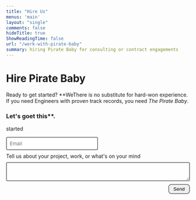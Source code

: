 ```yaml
---
title: "Hire Us"
menus: 'main'
layout: "single"
comments: false
hideTitle: true
ShowReadingTime: false
url: "/work-with-pirate-baby"
summary: hiring Pirate Baby for consulting or contract engagements
---
```


# Hire Pirate Baby

Ready to get started? **WeThere is no substitute for hard-won experience. If you need Engineers with proven track records, you need _The Pirate Baby_.

### Let's goet this**.
started
<div class="formBox">
<form action="https://submit-form.com/jqZHaAArV">
  <input class="formInput" type="email" id="email" name="email" placeholder="Email" required=true />
  <label for="message">Tell us about your project, work, or what's on your mind</label>
  <textarea
    style="width:100%;"
    class="formInput"
    id="message"
    name="message"
    placeholder=""
  ></textarea>
    <input
    type="hidden"
    name="_redirect"
    value="https://pirate.baby/thanks"
  />
  <button type="submit" class="formButton">Send</button>
</form>
</div>
<style>
    .formBox{
        margin:auto;
        width: 100%;
    }
    .formInput {
        display: block;
        background: #fefefe;
        color: #222;
        border: 2px solid #777;
        font-family: inherit;
        padding: .5rem;
        margin:.5rem;
        margin-left: 0;
        border-radius: .25rem;
        min-width: 50%;
    }
    .formButton {
        float:right;
        border-radius:.5rem;
        border: 2px solid #777;
        padding:.25rem .75rem .25rem .75rem;
    }

</style>
<!--stackedit_data:
eyJoaXN0b3J5IjpbLTE4NzMzNzY1OTddfQ==
-->